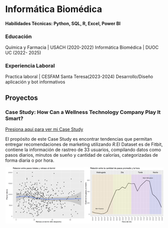 # Informática Biomédica
#### Habilidades Técnicas: Python, SQL, R, Excel, Power BI

### Educación
Química y Farmacia | USACH (2020-2022)
Informática Biomédica | DUOC UC (2022- 2025)

### Experiencia Laboral
Practica laboral | CESFAM Santa Teresa(2023-2024) Desarrollo/Diseño aplicación y bot informativos 

## Proyectos
### Case Study: How Can a Wellness Technology Company Play It Smart?
[Presiona aquí para ver mi Case Study](https://rpubs.com/Fran_tapia/1040727)

El propósito de este Case Study es encontrar tendencias que permitan entregar recomendaciones de marketing utilizando *R*.El Dataset es de Fitbit, contiene la información de rastreo de 33 usuarios, compilando datos como pasos diarios, minutos de sueño y cantidad de calorías, categorizadas de forma diaria o por hora.

![Bellabear](/Imagenes/case_study1.png)
